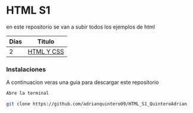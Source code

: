 
# HTML S1
en este repositorio se van a subir todos los ejemplos de html 

| Días | Titulo  |
|--|--|
| 2| [HTML Y CSS](https://github.com/adrianquintero09/HTML_S1_QuinteroAdrian/tree/master/Dia2)



### Instalaciones 
A continuacion veras una guia para descargar este repositorio 

```bash
Abre la terminal
```
```bash
git clone https://github.com/adrianquintero09/HTML_S1_QuinteroAdrian
```
